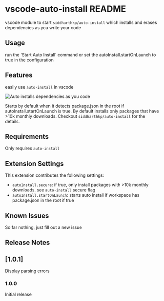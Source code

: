 # vscode-auto-install README

vscode module to start `siddharthkp/auto-install` which installs and erases dependencies as you write your code

## Usage
run the 'Start Auto Install' command or set the autoInstall.startOnLaunch to true in the configuration

## Features

easily use `auto-install` in vscode

![Auto installs dependencies as you code](https://raw.githubusercontent.com/siddharthkp/auto-install/master/demo.gif)

Starts by default when it detects package.json in the root if autoInstall.startOnLaunch is true.
By default installs only packages that have >10k monthly downloads.
Checkout `siddharthkp/auto-install` for the details.

## Requirements

Only requires `auto-install`

## Extension Settings

This extension contributes the following settings:

* `autoInstall.secure`: if true, only install packages with >10k monthly downloads. see `auto-install` secure flag
* `autoInstall.startOnLaunch`: starts auto install if workspace has package.json in the root if true

## Known Issues

So far nothing, just fill out a new issue

## Release Notes

## [1.0.1]
Display parsing errors

### 1.0.0

Initial release